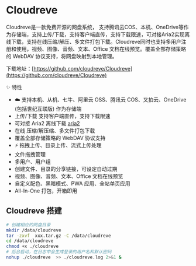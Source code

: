 # Cloudreve

Cloudreve是一款免费开源的网盘系统， 支持腾讯云COS、本机、OneDrive等作为存储端，支持上传/下载，支持客户端直传，支持下载限速，可对接Aria2实现离线下载，支持在线压缩/解压、多文件打包下载。Cloudreve同时也支持多用户注册和使用，视频、图像、音频、文本、Office 文档在线预览。覆盖全部存储策略的 WebDAV 协议支持，将网盘映射到本地管理。

下载地址：[https://github.com/cloudreve/Cloudreve](https://github.com/cloudreve/Cloudreve)

✨ 特性

- ☁️ 支持本机、从机、七牛、阿里云 OSS、腾讯云 COS、又拍云、OneDrive (包括世纪互联版) 作为存储端
- 上传/下载 支持客户端直传，支持下载限速
- 可对接 Aria2 离线下载 [aria2](aria2.md)
- 在线 压缩/解压缩、多文件打包下载
- 覆盖全部存储策略的 WebDAV 协议支持
- ⚡ 拖拽上传、目录上传、流式上传处理
- 文件拖拽管理
- 多用户、用户组
- 创建文件、目录的分享链接，可设定自动过期
- 视频、图像、音频、文本、Office 文档在线预览
- 自定义配色、黑暗模式、PWA 应用、全站单页应用
- All-In-One 打包，开箱即用

## Cloudreve 搭建

```bash
# 创建相应的网盘目录
mkdir /data/cloudreve
tar -zxvf  xxx.tar.gz -C /data/cloudreve
cd /data/cloudreve
chmod +x ./cloudreve
# 后台启动，在日志中会生成登录的用户名和默认密码
nohup ./cloudreve  >> ./cloudreve.log 2>&1 &
```
